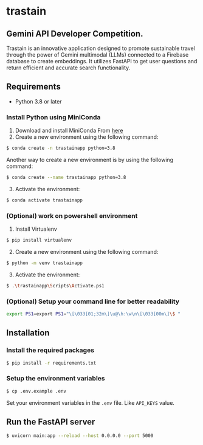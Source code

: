 # trastain

## Gemini API Developer Competition.

Trastain is an innovative application designed to promote sustainable travel through the power of Gemini multimodal (LLMs) connected to a Firebase database to create embeddings. It utilizes FastAPI to get user questions and return efficient and accurate search functionality.



## Requirements

- Python 3.8 or later 

### Install Python using MiniConda

1) Download and install MiniConda From [here](https://docs.anaconda.com/free/miniconda/#quick-command-line-install)
2) Create a new environment using the following command:
```bash
$ conda create -n trastainapp python=3.8
```

Another way to create a new environment is by using the following command:
```bash
$ conda create --name trastainapp python=3.8
```

3) Activate the environment:
```bash
$ conda activate trastainapp
```

### (Optional) work on powershell environment

1) Install Virtualenv
```bash
$ pip install virtualenv
```

2) Create a new environment using the following command:
```bash
$ python -m venv trastainapp
```

3) Activate the environment:
```bash
$ .\trastainapp\Scripts\Activate.ps1
```

### (Optional) Setup your command line for better readability
```bash
export PS1=export PS1="\[\033[01;32m\]\u@\h:\w\n\[\033[00m\]\$ "
```

## Installation

### Install the required packages

```bash
$ pip install -r requirements.txt
```

### Setup the environment variables

```bash
$ cp .env.example .env
```

Set your environment variables in the `.env` file. Like `API_KEYS` value.

## Run the FastAPI server

```bash
$ uvicorn main:app --reload --host 0.0.0.0 --port 5000
```
